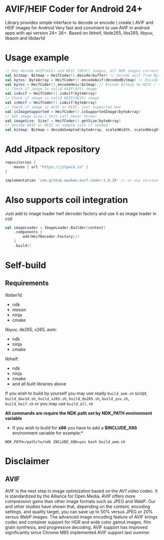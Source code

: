 # AVIF/HEIF Coder for Android 24+

Library provides simple interface to decode or encode ( create ) AVIF and HEIF images for Android
Very fast and convinient to use AVIF in android apps with api version 24+
26+. Based on libheif, libde265, libx265, libyuv, libaom and libdav1d

# Usage example

```kotlin
// May decode AVIF(AV1) and HEIC (HEVC) images, all HDR images currently will be converted in 8bit
val bitmap: Bitmap = HeifCoder().decode(buffer) // Decode avif from ByteArray
val bytes: ByteArray = HeifCoder().encodeAvif(decodedBitmap) // Encode Bitmap to AVIF
val bytes = HeifCoder().encodeHeic(bitmap) // Encode Bitmap to HEIC / Supports HDR in RGBA_F16
// Check if image is valid AVIF(AV1) image
val isAvif = HeifCoder().isAvif(byteArray)
// Check if image is valid HEIF(HEVC) image
val isHeif = HeifCoder().isAvif(byteArray)
// Check if image is AVIF or HEIF, just supported one
val isImageSupported = HeifCoder().isSupportedImage(byteArray)
// Get image size ( this call never throw)
val imageSize: Size? = HeifCoder().getSize(byteArray)
// Decode AVIF or HEIF in sample size if needed
val bitmap: Bitmap = decodeSampled(byteArray, scaledWidth, scaledHeight)
```

# Add Jitpack repository

```groovy
repositories {
    maven { url "https://jitpack.io" }
}
```

```groovy
implementation 'com.github.awxkee:avif-coder:1.0.26' // or any version above picker from release tags
```

# Also supports coil integration

Just add to image loader heif decoder factory and use it as image loader in coil

```kotlin
val imageLoader = ImageLoader.Builder(context)
    .components {
        add(HeifDecoder.Factory())
    }
    .build()
```

# Self-build

## Requirements

libdav1d:

- ndk
- meson
- ninja
- cmake

libyuv, de265, x265, aom:

- ndk
- ninja
- cmake

libheif:
- ndk
- ninja
- cmake
- and all built libraries above

If you wish to build by yourself you may use ready `build_aom.sh`
script, `build_dav1d.sh`, `build_x265.sh`, `build_de265.sh`, `build_yuv.sh`, `build_heif.sh` or you
may use `build_all.sh`

**All commands are require the NDK path set by NDK_PATH environment variable**

* If you wish to build for **x86** you have to add a **$INCLUDE_X86** environment variable for
  example:*

```shell
NDK_PATH=/path/to/ndk INCLUDE_X86=yes bash build_aom.sh
```

# Disclaimer

## AVIF

AVIF is the next step in image optimization based on the AV1 video codec. It is standardized by the
Alliance for Open Media. AVIF offers more compression gains than other image formats such as JPEG
and WebP. Our and other studies have shown that, depending on the content, encoding settings, and
quality target, you can save up to 50% versus JPEG or 20% versus WebP images. The advanced image
encoding feature of AVIF brings codec and container support for HDR and wide color gamut images,
film grain synthesis, and progressive decoding. AVIF support has improved significantly since Chrome
M85 implemented AVIF support last summer.
